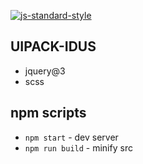 [![js-standard-style](https://img.shields.io/badge/code%20style-standard-brightgreen.svg)](http://standardjs.com)

## UIPACK-IDUS
* jquery@3
* scss

## npm scripts
* `npm start` - dev server
* `npm run build` - minify src